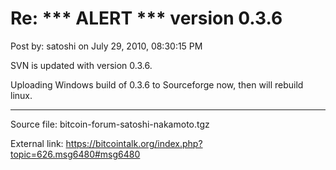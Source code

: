 # Re: \*\*\* ALERT \*\*\* version 0.3.6

Post by: satoshi on July 29, 2010, 08:30:15 PM

SVN is updated with version 0.3.6.

Uploading Windows build of 0.3.6 to Sourceforge now, then will rebuild linux.

---

Source file: bitcoin-forum-satoshi-nakamoto.tgz

External link: https://bitcointalk.org/index.php?topic=626.msg6480#msg6480
